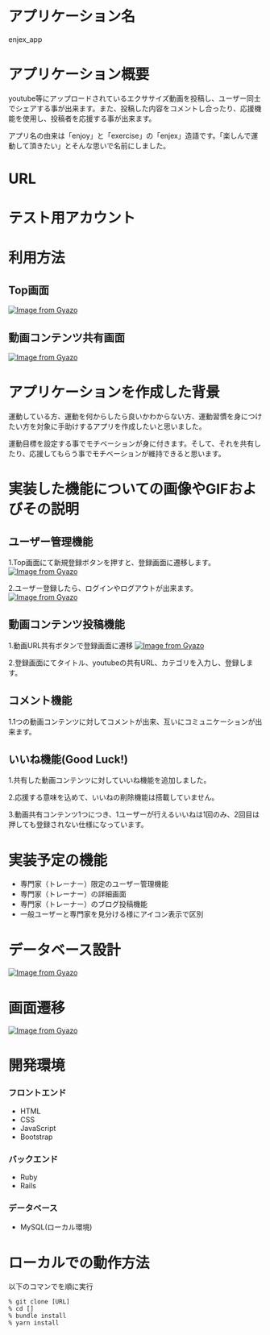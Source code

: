 # アプリケーション名
enjex_app

# アプリケーション概要
youtube等にアップロードされているエクササイズ動画を投稿し、ユーザー同士でシェアする事が出来ます。また、投稿した内容をコメントし合ったり、応援機能を使用し、投稿者を応援する事が出来ます。

アプリ名の由来は「enjoy」と「exercise」の「enjex」造語です。「楽しんで運動して頂きたい」とそんな思いで名前にしました。

# URL

# テスト用アカウント

# 利用方法
## Top画面
[![Image from Gyazo](https://i.gyazo.com/7756c7df5dea26a67989952d8fd64b06.jpg)](https://gyazo.com/7756c7df5dea26a67989952d8fd64b06)

## 動画コンテンツ共有画面
[![Image from Gyazo](https://i.gyazo.com/bc4fdae5eb2a2b135be9ae9d57a42920.gif)](https://gyazo.com/bc4fdae5eb2a2b135be9ae9d57a42920)

# アプリケーションを作成した背景
運動している方、運動を何からしたら良いかわからない方、運動習慣を身につけたい方を対象に手助けするアプリを作成したいと思いました。

運動目標を設定する事でモチベーションが身に付きます。そして、それを共有したり、応援してもらう事でモチベーションが維持できると思います。

# 実装した機能についての画像やGIFおよびその説明
## ユーザー管理機能
1\.Top画面にて新規登録ボタンを押すと、登録画面に遷移します。
[![Image from Gyazo](https://i.gyazo.com/a149ddeed673b609afba777882ad2c28.png)](https://gyazo.com/a149ddeed673b609afba777882ad2c28)

2\.ユーザー登録したら、ログインやログアウトが出来ます。
[![Image from Gyazo](https://i.gyazo.com/eafe61e79f7bc6f4945dd6f15733311c.png)](https://gyazo.com/eafe61e79f7bc6f4945dd6f15733311c)

## 動画コンテンツ投稿機能
1\.動画URL共有ボタンで登録画面に遷移
[![Image from Gyazo](https://i.gyazo.com/34f93013ccd8247bd451cd9529a4795d.png)](https://gyazo.com/34f93013ccd8247bd451cd9529a4795d)

2\.登録画面にてタイトル、youtubeの共有URL、カテゴリを入力し、登録します。

## コメント機能
1\.1つの動画コンテンツに対してコメントが出来、互いにコミュニケーションが出来ます。

## いいね機能(Good Luck!)
1\.共有した動画コンテンツに対していいね機能を追加しました。

2\.応援する意味を込めて、いいねの削除機能は搭載していません。

3\.動画共有コンテンツ1つにつき、1ユーザーが行えるいいねは1回のみ、2回目は押しても登録されない仕様になっています。

# 実装予定の機能
- 専門家（トレーナー）限定のユーザー管理機能
- 専門家（トレーナー）の詳細画面
- 専門家（トレーナー）のブログ投稿機能
- 一般ユーザーと専門家を見分ける様にアイコン表示で区別

# データベース設計
[![Image from Gyazo](https://i.gyazo.com/df3ad40bfa6d9409b362c9338f0e6568.png)](https://gyazo.com/df3ad40bfa6d9409b362c9338f0e6568)

# 画面遷移
[![Image from Gyazo](https://i.gyazo.com/210a72ed89d3ea13d422f56b1f34b6c1.png)](https://gyazo.com/210a72ed89d3ea13d422f56b1f34b6c1)

# 開発環境

### フロントエンド
- HTML
- CSS
- JavaScript
- Bootstrap

### バックエンド
- Ruby
- Rails

### データベース
- MySQL(ローカル環境)

# ローカルでの動作方法
以下のコマンでを順に実行
```
% git clone [URL]
% cd []
% bundle install
% yarn install
```